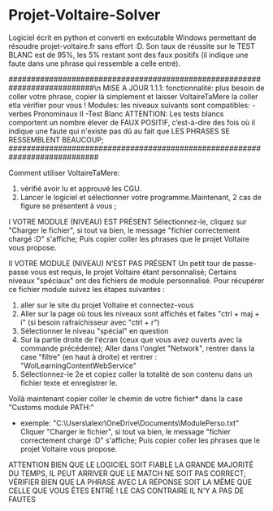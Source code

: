 # Projet-Voltaire-Solver
Logiciel écrit en python et converti en exécutable Windows permettant de résoudre projet-voltaire.fr sans effort :D. 
Son taux de réussite sur le TEST BLANC est de 95%, les 5% restant sont des faux positifs (il indique une faute dans une phrase qui ressemble a celle entré).

###########################################################################\n
MISE A JOUR 1.1.1:
fonctionnalité: plus besoin de coller votre phrase, copier là simplement et laisser VoltaireTaMere la coller etla vérifier pour vous !
Modules: les niveaux suivants sont compatibles:
-verbes Pronominaux II
-Test Blanc
ATTENTION: Les tests blancs comportent un nombre élever de FAUX POSITIF, 
c’est-à-dire des fois où il indique une faute qui n'existe pas dû au fait que LES PHRASES SE RESSEMBLENT BEAUCOUP;
############################################################################

Comment utiliser VoltaireTaMere:
1) vérifié avoir lu et approuvé les CGU.
2) Lancer le logiciel et sélectionner votre programme.Maintenant, 
2 cas de figure se présentent à vous ;

I VOTRE MODULE (NIVEAU) EST PRÉSENT
Sélectionnez-le, cliquez sur "Charger le fichier", si tout va bien, le message "fichier correctement chargé :D" s'affiche;
Puis copier coller les phrases que le projet Voltaire vous propose.

II VOTRE MODULE (NIVEAU) N'EST PAS PRÉSENT
Un petit tour de passe-passe vous est requis, le projet Voltaire étant personnalisé;
Certains niveaux "spéciaux" ont des fichiers de module personnalisé.
Pour récupérer ce fichier module suivez les étapes suivantes :
1) aller sur le site du projet Voltaire et connectez-vous
2) Aller sur la page où tous les niveaux sont affichés et faites "ctrl + maj + i" (si besoin rafraichisseur avec "ctrl + r")
3) Sélectionner le niveau "spécial" en question
4) Sur la partie droite de l'écran (ceux que vous avez ouverts avec la commande précédente);
Aller dans l'onglet "Network", rentrer dans la case "filtre" (en haut à droite) et rentrer : "WolLearningContentWebService"
5) Sélectionnez-le 2e et copiez coller la totalité de son contenu dans un fichier texte et enregistrer le.

Voilà maintenant copier coller le chemin de votre fichier* dans la case "Customs module PATH:"
* exemple: "C:\Users\alexr\OneDrive\Documents\ModulePerso.txt"
Cliquer "Charger le fichier", si tout va bien, le message "fichier correctement chargé :D" s'affiche;
Puis copier coller les phrases que le projet Voltaire vous propose.

ATTENTION BIEN QUE LE LOGICIEL SOIT FIABLE LA GRANDE MAJORITÉ DU TEMPS, IL PEUT ARRIVER QUE LE MATCH NE SOIT PAS CORRECT;
VÉRIFIER BIEN QUE LA PHRASE AVEC LA RÉPONSE SOIT LA MÊME QUE CELLE QUE VOUS ÊTES ENTRÉ ! LE CAS CONTRAIRE IL N'Y A PAS
DE FAUTES
